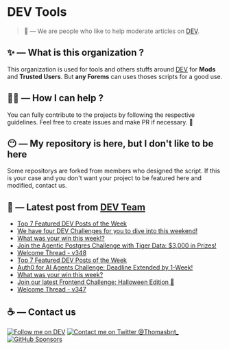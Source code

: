# DEV Tools

> 🔧 — We are people who like to help moderate articles on [DEV](https://dev.to).

## ✨ — What is this organization ?

This organization is used for tools and others stuffs around [DEV](https://dev.to) for **Mods** and **Trusted Users**. But __any Forems__ can uses thoses scripts for a good use.


## 💪🏼 — How I can help ?

You can fully contribute to the projects by following the respective guidelines. Feel free to create issues and make PR if necessary. 🎉

## 😶 — My repository is here, but I don't like to be here

Some repositorys are forked from members who designed the script. If this is your case and you don't want your project to be featured here and modified, contact us.

## 📝 — Latest post from [DEV Team](https://dev.to/devteam)

<!-- BLOG-POST-LIST:START -->
- [Top 7 Featured DEV Posts of the Week](https://dev.to/devteam/top-7-featured-dev-posts-of-the-week-4hn5)
- [We have four DEV Challenges for you to dive into this weekend!](https://dev.to/devteam/we-have-four-dev-challenges-for-you-to-dive-into-this-weekend-6be)
- [What was your win this week!?](https://dev.to/devteam/what-was-your-win-this-week-e76)
- [Join the Agentic Postgres Challenge with Tiger Data: $3,000 in Prizes!](https://dev.to/devteam/join-the-agentic-postgres-challenge-with-tiger-data-3000-in-prizes-17ip)
- [Welcome Thread - v348](https://dev.to/devteam/welcome-thread-v348-29i2)
- [Top 7 Featured DEV Posts of the Week](https://dev.to/devteam/top-7-featured-dev-posts-of-the-week-294d)
- [Auth0 for AI Agents Challenge: Deadline Extended by 1-Week!](https://dev.to/devteam/auth0-for-ai-agents-challenge-deadline-extended-by-1-week-4knk)
- [What was your win this week?](https://dev.to/devteam/what-was-your-win-this-week-ga0)
- [Join our latest Frontend Challenge: Halloween Edition 🦇](https://dev.to/devteam/join-our-latest-frontend-challenge-halloween-edition-55oi)
- [Welcome Thread - v347](https://dev.to/devteam/welcome-thread-v347-2ica)
<!-- BLOG-POST-LIST:END -->


## ☕ — Contact us

[![Follow me on DEV](https://img.shields.io/badge/dev.to-%2308090A.svg?&style=for-the-badge&logo=dev.to&logoColor=white&alt=devto)](https://dev.to/thomasbnt)
[![Contact me on Twitter @Thomasbnt_](https://img.shields.io/badge/Contact%20me%20on%20Twitter-%231DA1F2.svg?&style=for-the-badge&logo=twitter&logoColor=white&alt=twitter)](https://twitter.com/messages/1142357270-1142357270?text=Hello,%20I%20contact%20you%20from%20devtotools%20&recipient_id=1142357270) [![GitHub Sponsors](https://img.shields.io/badge/Sponsor%20me-%23EA54AE.svg?&style=for-the-badge&logo=github-sponsors&logoColor=white)](https://github.com/sponsors/thomasbnt)


